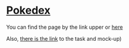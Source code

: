 # [Pokedex](https://amithos.github.io/pokedex/)    
You can find the page by the link upper or [here](https://amithos.github.io/pokedex/)    

Also, [there is the link](https://docs.google.com/document/d/1rfjaGmAvzhWXc7RcYXhw0MNmK0EoBjec/edit) to the task and mock-up)
